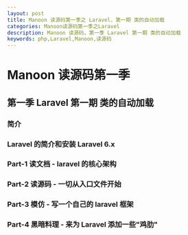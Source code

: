 ```yaml
---
layout: post
title: Manoon 读源码第一季之 Laravel，第一期 类的自动加载
categories: Manoon读源码第一季之Laravel
description: Manoon 读源码，第一季 Laravel 第一期 类的自动加载
keywords: php,Laravel,Manoon,读源码
---
```


# Manoon 读源码第一季

## 第一季 Laravel 第一期 类的自动加载

### 简介

### Laravel 的简介和安装 Laravel 6.x

### Part-1 读文档 - laravel 的核心架构

### Part-2 读源码 - 一切从入口文件开始

### Part-3 模仿 - 写一个自己的 laravel 框架

### Part-4 黑暗料理 - 来为 Laravel 添加一些"鸡肋"


